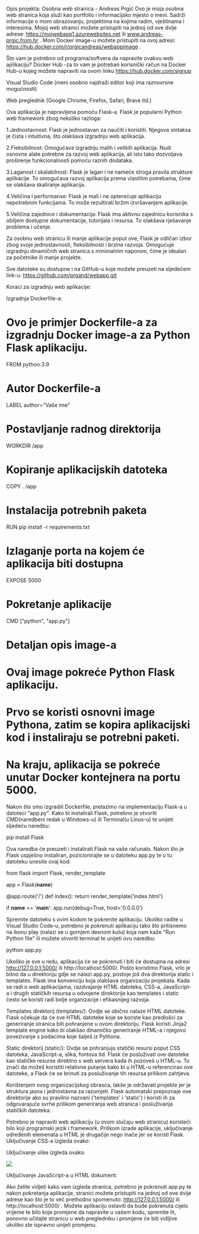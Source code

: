 Opis projekta:
Osobna web stranica - Andreas Prgić
Ovo je moja osobna web stranica koja služi kao portfolio i informacijsko mjesto o meni. Sadrži informacije o mom obrazovanju, projektima na kojima radim, vještinama i interesima. Mojoj web stranici možete pristupiti na jednoj od ove dvije adrese: https://mojwebapp1.azurewebsites.net ili www.andreas-prgic.from.hr . Mom Docker image-u možete pristupiti na ovoj adresi: https://hub.docker.com/r/prgicandreas/webappimage .

Što vam je potrebno od programa/softvera da napravite ovakvu web aplikaciju?
Docker Hub
-za to vam je potreban korisnički račun na Docker Hub-u kojeg možete napraviti na ovom linku https://hub.docker.com/signup

Visual Studio Code (meni osobno najdraži editor koji ima raznovrsne mogućnosti)

Web preglednik (Google Chrome, Firefox, Safari, Brave itd.)

Ova aplikacija je napravljena pomoću Flask-a. Flask je popularni Python web framework zbog nekoliko razloga:

1.Jednostavnost: Flask je jednostavan za naučiti i koristiti. Njegova sintaksa je čista i intuitivna, što olakšava izgradnju web aplikacija.

2.Fleksibilnost: Omogućava izgradnju malih i velikih aplikacija. Nudi osnovne alate potrebne za razvoj web aplikacija, ali isto tako dozvoljava proširenje funkcionalnosti pomoću raznih dodataka.

3.Laganost i skalabilnost: Flask je lagan i ne nameće stroga pravila strukture aplikacije. To omogućava razvoj aplikacija prema vlastitim potrebama, čime se olakšava skaliranje aplikacija.

4.Veličina i performanse: Flask je mali i ne opterećuje aplikaciju nepotrebnim funkcijama. To može rezultirati bržim izvršavanjem aplikacije.

5.Veličina zajednice i dokumentacija: Flask ima aktivnu zajednicu korisnika s obiljem dostupne dokumentacije, tutorijala i resursa. To olakšava rješavanje problema i učenje. 

Za osobnu web stranicu ili manje aplikacije poput ove, Flask je odličan izbor zbog svoje jednostavnosti, fleksibilnosti i brzine razvoja. Omogućuje izgradnju dinamičnih web stranica s minimalnim naporom, čime je idealan za početnike ili manje projekte.

Sve datoteke su dostupne i na GitHub-u koje možete preuzeti na sljedećem link-u: https://github.com/prgand/webapp.git

Koraci za izgradnju web aplikacije:


Izgradnja Dockerfile-a:

# Ovo je primjer Dockerfile-a za izgradnju Docker image-a za Python Flask aplikaciju.
FROM python:3.9

# Autor Dockerfile-a
LABEL author="Vaše ime"

# Postavljanje radnog direktorija
WORKDIR /app

# Kopiranje aplikacijskih datoteka
COPY . /app

# Instalacija potrebnih paketa
RUN pip install -r requirements.txt

# Izlaganje porta na kojem će aplikacija biti dostupna
EXPOSE 5000

# Pokretanje aplikacije
CMD ["python", "app.py"]

# Detaljan opis image-a
# Ovaj image pokreće Python Flask aplikaciju.
# Prvo se koristi osnovni image Pythona, zatim se kopira aplikacijski kod i instaliraju se potrebni paketi.
# Na kraju, aplikacija se pokreće unutar Docker kontejnera na portu 5000.

Nakon što smo izgradili Dockerfile, prelazimo na implementaciju Flask-a u datoteci "app.py". Kako bi instalirali Flask, potrebno je otvoriti CMD(naredbeni redak u Windows-u) ili Terminal(u Linux-u) te unijeti sljedeću naredbu:

pip install Flask

Ova naredba će preuzeti i instalirati Flask na vaše računalo. Nakon što je Flask uspješno instaliran, pozicionirajte se u datoteku app.py te u tu datoteku unesite ovaj kod:

from flask import Flask, render_template

app = Flask(__name__)

@app.route('/')
def index():
    return render_template('index.html')

if __name__ == '__main__':
    app.run(debug=True, host='0.0.0.0')

Spremite datoteku s ovim kodom te pokrenite aplikaciju. Ukoliko radite u Visual Studio Code-u, potrebno je pokrenuti aplikaciju tako što pritisnemo na ikonu play (nalazi se u gornjem desnom kutu) koja nam kaže "Run Python file" ili možete otvoriti terminal te unijeti ovu naredbu:

python app.py

Ukoliko je sve u redu, aplikacija će se pokrenuti i biti će dostupna na adresi http://127.0.0.1:5000/ ili http://localhost:5000/.
Pošto koristimo Flask, vrlo je bitno da u direktoriju gdje se nalazi app.py, postoje još dva direktorija static i templates. Flask ima konvenciju koja olakšava organizaciju projekata. Kada se radi o web aplikacijama, razdvajanje HTML datoteka, CSS-a, JavaScript-a i drugih statičkih resursa u odvojene direktorije kao templates i static često se koristi radi bolje organizacije i efikasnijeg razvoja.

Templates direktorij (templates/): Ovdje se obično nalaze HTML datoteke. Flask očekuje da će sve HTML datoteke koje se koriste kao predlošci za generiranje stranica biti pohranjene u ovom direktoriju. Flask koristi Jinja2 template engine kako bi olakšao dinamičko generiranje HTML-a i njegovo povezivanje s podacima koje šalješ iz Pythona.

Static direktorij (static/): Ovdje se pohranjuju statički resursi poput CSS datoteka, JavaScript-a, slika, fontova itd. Flask će posluživati ove datoteke kao statičke resurse direktno s web servera kada ih pozoveš u HTML-u. To znači da možeš koristiti relativne putanje kako bi u HTML-u referencirao ove datoteke, a Flask će se brinuti za posluživanje tih resursa prilikom zahtjeva.

Korištenjem ovog organizacijskog obrasca, lakše je održavati projekte jer je struktura jasna i jednostavna za razumjeti. Flask automatski prepoznaje ove direktorije ako su pravilno nazvani ('templates' i 'static') i koristi ih za odgovarajuće svrhe prilikom generiranja web stranica i posluživanja statičkih datoteka.

Potrebno je napraviti web aplikaciju (u ovom slučaju web stranicu) koristeći bilo koji programski jezik i framework. Prilikom izrade aplikacije, uključivanje određenih elemenata u HTML je drugačije nego inače jer se koristi Flask. Uključivanje CSS-a izgleda ovako:

<link rel="stylesheet" href="{{ url_for('static', filename='stil.css') }}" />

Uključivanje slike izgleda ovako:

<img src="{{ url_for('static', filename='/images/nazivslike.ekstenzija') }}"  />

Uključivanje JavaScript-a u HTML dokument:

<script src="{{ url_for('static', filename='script.js') }}"></script>


Ako želite vidjeti kako vam izgleda stranica, potrebno je pokrenuti app.py te nakon pokretanja aplikacije, stranici možete pristupiti na jednoj od ove dvije adrese kao što je to već prethodno spomenuto: http://127.0.0.1:5000/ ili http://localhost:5000/ .
Možete aplikaciju ostaviti da bude pokrenuta cijelo vrijeme te bilo koje promjene da napravite u vašem kodu, spremite ih, ponovno učitajte stranicu u web pregledniku i promjene će biti vidljive ukoliko ste ispravno unijeli promjenu.

